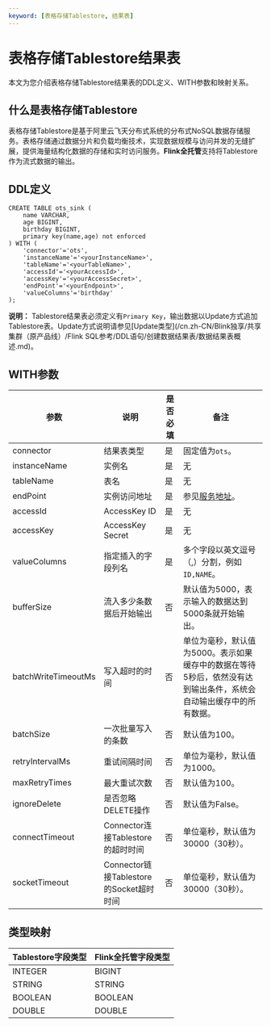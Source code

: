 ```yaml
---
keyword: [表格存储Tablestore, 结果表]
---
```


# 表格存储Tablestore结果表

本文为您介绍表格存储Tablestore结果表的DDL定义、WITH参数和映射关系。

## 什么是表格存储Tablestore

表格存储Tablestore是基于阿里云飞天分布式系统的分布式NoSQL数据存储服务。表格存储通过数据分片和负载均衡技术，实现数据规模与访问并发的无缝扩展，提供海量结构化数据的存储和实时访问服务。**Flink全托管**支持将Tablestore作为流式数据的输出。

## DDL定义

```
CREATE TABLE ots_sink (
    name VARCHAR,
    age BIGINT,
    birthday BIGINT,
    primary key(name,age) not enforced
) WITH (
    'connector'='ots',
    'instanceName'='<yourInstanceName>',
    'tableName'='<yourTableName>',
    'accessId'='<yourAccessId>',
    'accessKey'='<yourAccessSecret>',
    'endPoint'='<yourEndpoint>',
    'valueColumns'='birthday'
); 
```

**说明：** Tablestore结果表必须定义有`Primary Key`，输出数据以Update方式追加Tablestore表。Update方式说明请参见[Update类型](/cn.zh-CN/Blink独享/共享集群（原产品线）/Flink SQL参考/DDL语句/创建数据结果表/数据结果表概述.md)。

## WITH参数

|参数|说明|是否必填|备注|
|--|--|----|--|
|connector|结果表类型|是|固定值为`ots`。|
|instanceName|实例名|是|无|
|tableName|表名|是|无|
|endPoint|实例访问地址|是|参见[服务地址](/cn.zh-CN/功能介绍/基础概念/服务地址.md)。|
|accessId|AccessKey ID|是|无|
|accessKey|AccessKey Secret|是|无|
|valueColumns|指定插入的字段列名|是|多个字段以英文逗号（,）分割，例如`ID,NAME`。|
|bufferSize|流入多少条数据后开始输出|否|默认值为5000，表示输入的数据达到5000条就开始输出。|
|batchWriteTimeoutMs|写入超时的时间|否|单位为毫秒，默认值为5000。表示如果缓存中的数据在等待5秒后，依然没有达到输出条件，系统会自动输出缓存中的所有数据。|
|batchSize|一次批量写入的条数|否|默认值为100。|
|retryIntervalMs|重试间隔时间|否|单位为毫秒，默认值为1000。|
|maxRetryTimes|最大重试次数|否|默认值为100。|
|ignoreDelete|是否忽略DELETE操作|否|默认值为False。|
|connectTimeout|Connector连接Tablestore的超时时间|否|单位毫秒，默认值为30000（30秒）。|
|socketTimeout|Connector链接Tablestore的Socket超时时间|否|单位毫秒，默认值为30000（30秒）。|

## 类型映射

|Tablestore字段类型|Flink全托管字段类型|
|--------------|------------|
|INTEGER|BIGINT|
|STRING|STRING|
|BOOLEAN|BOOLEAN|
|DOUBLE|DOUBLE|

